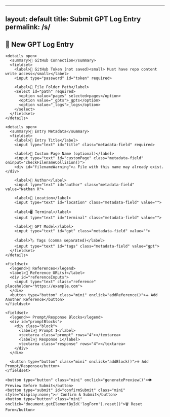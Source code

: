 
---
layout: default
title: Submit GPT Log Entry
permalink: /s/
---

<section class="content">
  <h1>📝 New GPT Log Entry</h1>
  <form id="logForm">
    <input type="text" id="repo" value="nater0000/Chats" readonly hidden>

    <details open>
      <summary>🔐 GitHub Connection</summary>
      <fieldset>
        <label>🔑 GitHub Token (not saved)<small> Must have repo content write access</small></label>
        <input type="password" id="token" required>

        <label>📁 File Folder Path</label>
        <select id="path" required>
          <option value="pages" selected>pages</option>
          <option value="_gpts">_gpts</option>
          <option value="_logs">_logs</option>
        </select>
      </fieldset>
    </details>

    <details open>
      <summary>📝 Entry Metadata</summary>
      <fieldset>
        <label>🧾 Entry Title</label>
        <input type="text" id="title" class="metadata-field" required>

        <label>📝 Custom Page Name (optional)</label>
        <input type="text" id="customPage" class="metadata-field" oninput="checkFilenameCollision()">
        <div id="filenameWarning">⚠️ File with this name may already exist.</div>

        <label>👤 Author</label>
        <input type="text" id="author" class="metadata-field" value="Nathan R">

        <label>📍 Location</label>
        <input type="text" id="location" class="metadata-field" value="">

        <label>🖥 Terminal</label>
        <input type="text" id="terminal" class="metadata-field" value="">

        <label>🤖 GPT Model</label>
        <input type="text" id="gpt" class="metadata-field" value="">

        <label>🏷 Tags (comma separated)</label>
        <input type="text" id="tags" class="metadata-field" value="gpt">
      </fieldset>
    </details>

    <fieldset>
      <legend>📎 References</legend>
      <label>🔗 Reference URL(s)</label>
      <div id="referenceInputs">
        <input type="text" class="reference" placeholder="https://example.com">
      </div>
      <button type="button" class="mini" onclick="addReference()">➕ Add Another Reference</button>
    </fieldset>

    <fieldset>
      <legend>⌨️ Prompt/Response Blocks</legend>
      <div id="promptBlocks">
        <div class="block">
          <label>🧠 Prompt 1</label>
          <textarea class="prompt" rows="4"></textarea>
          <label>💬 Response 1</label>
          <textarea class="response" rows="4"></textarea>
        </div>
      </div>

      <button type="button" class="mini" onclick="addBlock()">➕ Add Prompt/Response</button>
    </fieldset>

    <button type="button" class="mini" onclick="generatePreview()">👁️ Preview Before Submit</button>
    <button type="submit" id="confirmSubmit" class="mini" style="display:none;">✅ Confirm & Submit</button>
    <button type="button" class="mini" onclick="document.getElementById('logForm').reset()">🗑 Reset Form</button>
  </form>

  <pre id="previewBox" style="display:none; position: absolute; top: 8rem; right: 2rem; width: 35%; max-width: 400px; background-color: #000; color: #b5e853; padding: 1em; border: 1px solid #444; border-radius: 6px; font-size: 0.85em; overflow-x: auto;"></pre>
</section>

<link rel="stylesheet" href="{{ '/assets/css/form.css' | relative_url }}">
<script src="{{ '/assets/js/submit-form.js' | relative_url }}"></script>
